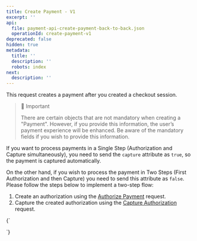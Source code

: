 ```yaml
---
title: Create Payment - V1
excerpt: ''
api:
  file: payment-api-create-payment-back-to-back.json
  operationId: create-payment-v1
deprecated: false
hidden: true
metadata:
  title: ''
  description: ''
  robots: index
next:
  description: ''
---
```

This request creates a payment after you created a checkout session.

> 🚧 Important
>
> There are certain objects that are not mandatory when creating a "Payment". However, if you provide this information, the user’s payment experience will be enhanced. Be aware of the mandatory fields if you wish to provide this information.

If you want to process payments in a Single Step (Authorization and Capture simultaneously), you need to send the `capture` attribute as `true`, so the payment is captured automatically.

On the other hand, if you wish to process the payment in Two Steps (First Authorization and then Capture) you need to send this attribute as `false`. Please follow the steps below to implement a two-step flow:

1. Create an authorization using the [Authorize Payment](https://docs.y.uno/reference/authorize-payment) request.
2. Capture the created authorization using the [Capture Authorization](https://docs.y.uno/reference/capture-authorization) request.

<HTMLBlock>{`
 <style>
.rm-Playground { 
  padding-bottom: 20px; 
  overflow: scroll; 
}

.hub-footer { 
	position: static; 
}
</style>
`}</HTMLBlock>

